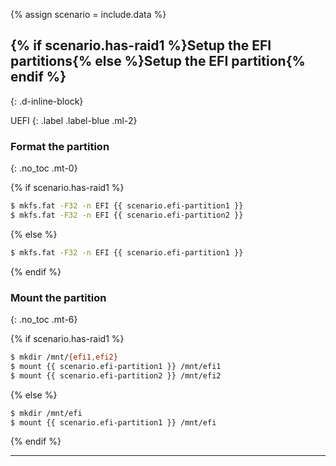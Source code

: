 {% assign scenario = include.data %}

## {% if scenario.has-raid1 %}Setup the EFI partitions{% else %}Setup the EFI partition{% endif %}
{: .d-inline-block}

UEFI
{: .label .label-blue .ml-2}

### Format the partition
{: .no_toc .mt-0}

{% if scenario.has-raid1 %}
```bash
$ mkfs.fat -F32 -n EFI {{ scenario.efi-partition1 }}
$ mkfs.fat -F32 -n EFI {{ scenario.efi-partition2 }}
```
{% else %}
```bash
$ mkfs.fat -F32 -n EFI {{ scenario.efi-partition1 }}
```
{% endif %}

### Mount the partition
{: .no_toc .mt-6}

{% if scenario.has-raid1 %}
```bash
$ mkdir /mnt/{efi1,efi2}
$ mount {{ scenario.efi-partition1 }} /mnt/efi1
$ mount {{ scenario.efi-partition2 }} /mnt/efi2
```
{% else %}
```bash
$ mkdir /mnt/efi
$ mount {{ scenario.efi-partition1 }} /mnt/efi
```
{% endif %}

---
